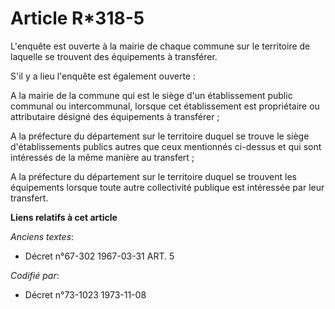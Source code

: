 # Article R*318-5

L'enquête est ouverte à la mairie de chaque commune sur le territoire de laquelle se trouvent des équipements à transférer.

S'il y a lieu l'enquête est également ouverte :

A la mairie de la commune qui est le siège d'un établissement public communal ou intercommunal, lorsque cet établissement est
propriétaire ou attributaire désigné des équipements à transférer ;

A la préfecture du département sur le territoire duquel se trouve le siège d'établissements publics autres que ceux
mentionnés ci-dessus et qui sont intéressés de la même manière au transfert ;

A la préfecture du département sur le territoire duquel se trouvent les équipements lorsque toute autre collectivité publique
est intéressée par leur transfert.

**Liens relatifs à cet article**

_Anciens textes_:

  - Décret n°67-302 1967-03-31 ART. 5

_Codifié par_:

  - Décret n°73-1023 1973-11-08
